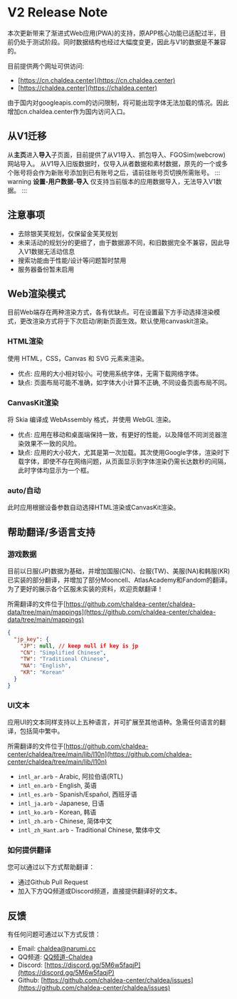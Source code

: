 # V2 Release Note

本次更新带来了渐进式Web应用(PWA)的支持，原APP核心功能已适配过半，目前仍处于测试阶段。同时数据结构也经过大幅度变更，因此与V1的数据是不兼容的。

目前提供两个网址可供访问: 
- [https://cn.chaldea.center](https://cn.chaldea.center)
- [https://chaldea.center](https://chaldea.center)

由于国内对googleapis.com的访问限制，将可能出现字体无法加载的情况。因此增加cn.chaldea.center作为国内访问入口。


## 从V1迁移

从**主页**进入**导入**子页面，目前提供了从V1导入、抓包导入、FGOSim(webcrow)网站导入。
从V1导入旧版数据时，仅导入从者数据和素材数据，原先的一个或多个账号将会作为新账号添加到已有账号之后，请前往账号页切换所需账号。
::: warning
**设置-用户数据-导入** 仅支持当前版本的应用数据导入，无法导入V1数据。
:::

## 注意事项

- 去除银芙芙规划，仅保留金芙芙规划
- 未来活动的规划分的更细了，由于数据源不同，和旧数据完全不兼容，因此导入V1数据无活动信息
- 搜索功能由于性能/设计等问题暂时禁用
- 服务器备份暂未启用


## Web渲染模式

目前Web端存在两种渲染方式，各有优缺点。可在设置最下方手动选择渲染模式，更改渲染方式将于下次启动/刷新页面生效。默认使用canvaskit渲染。

### HTML渲染
使用 HTML，CSS，Canvas 和 SVG 元素来渲染。
- 优点: 应用的大小相对较小。可使用系统字体，无需下载网络字体。
- 缺点: 页面布局可能不准确，如字体大小计算不正确, 不同设备页面布局不同。

### CanvasKit渲染
将 Skia 编译成 WebAssembly 格式，并使用 WebGL 渲染。
- 优点: 应用在移动和桌面端保持一致，有更好的性能，以及降低不同浏览器渲染效果不一致的风险。
- 缺点: 应用的大小较大，尤其是第一次加载。其次使用Google字体，渲染时下载字体，即使不存在网络问题，从页面显示到字体渲染仍需长达数秒的间隔，此时字体均显示为一个框。

### auto/自动
此时应用根据设备参数自动选择HTML渲染或CanvasKit渲染。


## 帮助翻译/多语言支持

### 游戏数据

目前以日服(JP)数据为基础，并增加国服(CN)、台服(TW)、美服(NA)和韩服(KR)已实装的部分翻译，并增加了部分Mooncell、AtlasAcademy和Fandom的翻译。为了更好的展示各个区服未实装的资料，欢迎贡献翻译！

所需翻译的文件位于[https://github.com/chaldea-center/chaldea-data/tree/main/mappings](https://github.com/chaldea-center/chaldea-data/tree/main/mappings)

```json
{
  "jp_key": {
    "JP": null, // keep null if key is jp
    "CN": "Simplified Chinese",
    "TW": "Traditional Chinese",
    "NA": "English",
    "KR": "Korean"
  }
}
```


### UI文本

应用UI的文本同样支持以上五种语言，并可扩展至其他语种。急需任何语言的翻译，包括简中繁中。

所需翻译的文件位于[https://github.com/chaldea-center/chaldea/tree/main/lib/l10n](https://github.com/chaldea-center/chaldea/tree/main/lib/l10n)

- `intl_ar.arb` - Arabic, 阿拉伯语(RTL)
- `intl_en.arb` - English, 英语
- `intl_es.arb` - Spanish/Español, 西班牙语
- `intl_ja.arb` - Japanese, 日语
- `intl_ko.arb` - Korean, 韩语
- `intl_zh.arb` - Chinese, 简体中文
- `intl_zh_Hant.arb` - Traditional Chinese, 繁体中文


### 如何提供翻译

您可以通过以下方式帮助翻译：
- 通过Github Pull Request
- 加入下方QQ频道或Discord频道，直接提供翻译好的文本。


## 反馈

有任何问题可通过以下方式反馈：

* Email: [chaldea@narumi.cc](mailto:chaldea.narumi.cc)
* QQ频道: [QQ频道-Chaldea](https://qun.qq.com/qqweb/qunpro/share?_wv=3&_wwv=128&inviteCode=1bVHFW&from=181074&biz=ka&shareSource=5)
* Discord: [https://discord.gg/5M6w5faqjP](https://discord.gg/5M6w5faqjP)
* Github: [https://github.com/chaldea-center/chaldea/issues](https://github.com/chaldea-center/chaldea/issues)

